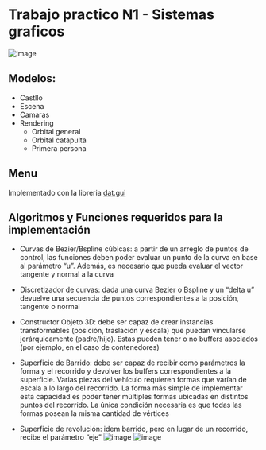# Trabajo practico N1 - Sistemas graficos

![image](https://user-images.githubusercontent.com/50753891/197894500-152d376b-1c4b-4ce9-b006-b61c3da946f0.png)

## Modelos:
- Castllo
- Escena
- Camaras
- Rendering
  - Orbital general
  - Orbital catapulta
  - Primera persona

## Menu
Implementado con la libreria [dat.gui](https://github.com/dataarts/dat.gui)

## Algoritmos y Funciones requeridos para la implementación 
- Curvas de Bezier/Bspline cúbicas: a partir de un arreglo de puntos de control, las 
funciones deben poder evaluar un punto de la curva en base al parámetro “u”. 
Además, es necesario que pueda evaluar el vector tangente y normal a la curva 
 
- Discretizador de curvas: dada una curva Bezier o Bspline y un “delta u” devuelve una 
secuencia de puntos correspondientes a la posición, tangente o normal 
 
- Constructor Objeto 3D: debe ser capaz de crear instancias transformables (posición, 
traslación y escala) que puedan vincularse jerárquicamente (padre/hijo). Estas pueden 
tener o no buffers asociados (por ejemplo, en el caso de contenedores) 
 
- Superficie de Barrido: debe ser capaz de recibir como parámetros la forma y el 
recorrido y devolver los buffers correspondientes a la superficie. Varias piezas del 
vehículo requieren formas que varían de escala a lo largo del recorrido. La forma más 
simple de implementar esta capacidad es poder tener múltiples formas ubicadas en 
distintos puntos del recorrido. La única condición necesaria es que todas las formas 
posean la misma cantidad de vértices 
 
- Superficie de revolución: idem barrido, pero en lugar de un recorrido, recibe el 
parámetro “eje” 
![image](https://user-images.githubusercontent.com/50753891/197895069-a01668f9-b8e1-4e6c-8e0a-80cd2c79f876.png)
![image](https://user-images.githubusercontent.com/50753891/197895100-20c4de14-8771-4873-94ab-339041901f91.png)

 

